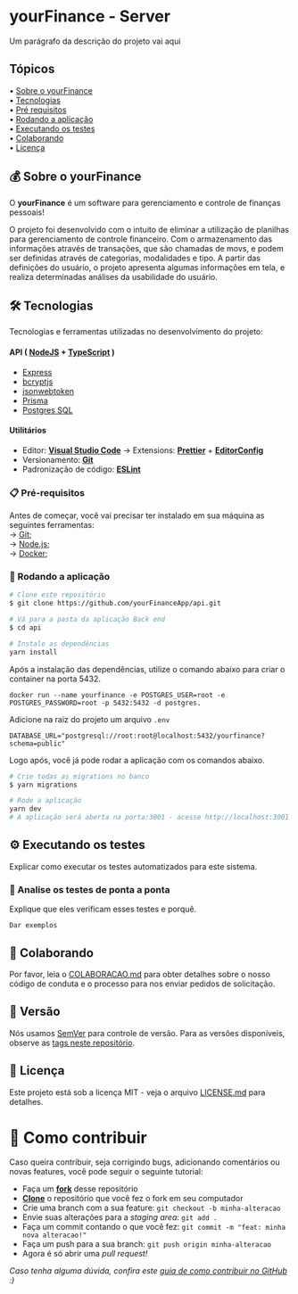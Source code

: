 # yourFinance - Server

Um parágrafo da descrição do projeto vai aqui

## Tópicos

<div>
 • <a href="#-sobre-o-your-finance">Sobre o yourFinance</a> </br>
 • <a href="#-tecnologias">Tecnologias</a> </br>
 • <a href="#-pre-requisitos">Pré requisitos</a> </br>
 • <a href="#-rodando-a-aplicacao">Rodando a aplicação</a> </br>
 • <a href="#-executando-os-testes">Executando os testes</a> </br>
 • <a href="#-colaborando">Colaborando</a> </br>
 • <a href="#user-content--licença">Licença</a></br>
</div>

## 💰 Sobre o yourFinance

O **yourFinance** é um software para gerenciamento e controle de finanças pessoais!

O projeto foi desenvolvido com o intuito de eliminar a utilização de planilhas para gerenciamento de controle financeiro. Com o armazenamento das informações através de transações, que são chamadas de movs, e podem ser definidas através de categorias, modalidades e tipo. A partir das definições do usuário, o projeto apresenta algumas informações em tela, e realiza determinadas análises da usabilidade do usuário.

## 🛠️ Tecnologias

Tecnologias e ferramentas utilizadas no desenvolvimento do projeto:

#### **API** ( [NodeJS](https://nodejs.org/en/) + [TypeScript](https://www.typescriptlang.org/) )

- [Express](https://expressjs.com/pt-br/)
- [bcryptjs](https://www.npmjs.com/package/bcryptjs)
- [jsonwebtoken](https://www.npmjs.com/package/jsonwebtoken)
- [Prisma](https://www.prisma.io/)
- [Postgres SQL](https://www.postgresql.org/)

#### **Utilitários**

- Editor: **[Visual Studio Code](https://code.visualstudio.com/)** → Extensions: **[Prettier](https://prettier.io/)** + **[EditorConfig](https://editorconfig.org/)**
- Versionamento: **[Git](https://git-scm.com)**
- Padronização de código: **[ESLint](https://eslint.org/)**

### 📋 Pré-requisitos

Antes de começar, você vai precisar ter instalado em sua máquina as seguintes ferramentas: <br />
→ [Git](https://git-scm.com);<br />
→ [Node.js](https://nodejs.org/en/);<br />
→ [Docker](https://www.docker.com/); <br />

### 🎲 Rodando a aplicação

```bash
# Clone este repositório
$ git clone https://github.com/yourFinanceApp/api.git

# Vá para a pasta da aplicação Back end
$ cd api

# Instale as dependências
yarn install
```

Após a instalação das dependências, utilize o comando abaixo para criar o container na porta 5432.

```
docker run --name yourfinance -e POSTGRES_USER=root -e POSTGRES_PASSWORD=root -p 5432:5432 -d postgres.
```

Adicione na raiz do projeto um arquivo `.env`

```
DATABASE_URL="postgresql://root:root@localhost:5432/yourfinance?schema=public"
```

Logo após, você já pode rodar a aplicação com os comandos abaixo.

```bash
# Crie todas as migrations no banco
$ yarn migrations

# Rode a aplicação
yarn dev
# A aplicação será aberta na porta:3001 - acesse http://localhost:3001
```

## ⚙️ Executando os testes

Explicar como executar os testes automatizados para este sistema.

### 🔩 Analise os testes de ponta a ponta

Explique que eles verificam esses testes e porquê.

```
Dar exemplos
```

## 💭 Colaborando

Por favor, leia o [COLABORACAO.md](https://gist.github.com/usuario/linkParaInfoSobreContribuicoes) para obter detalhes sobre o nosso código de conduta e o processo para nos enviar pedidos de solicitação.

## 📌 Versão

Nós usamos [SemVer](http://semver.org/) para controle de versão. Para as versões disponíveis, observe as [tags neste repositório](https://github.com/suas/tags/do/projeto).

## 📄 Licença

Este projeto está sob a licença MIT - veja o arquivo [LICENSE.md](https://github.com/yourFinanceApp/api/blob/main/LICENSE) para detalhes.

# 💭 Como contribuir

Caso queira contribuir, seja corrigindo bugs, adicionando comentários ou novas features, você pode seguir o seguinte tutorial:

- Faça um **[fork](https://help.github.com/pt/github/getting-started-with-github/fork-a-repo)** desse repositório
- **[Clone](https://help.github.com/pt/github/creating-cloning-and-archiving-repositories/cloning-a-repository)** o repositório que você fez o fork em seu computador
- Crie uma branch com a sua feature: `git checkout -b minha-alteracao`
- Envie suas alterações para a _staging area_: `git add .`
- Faça um commit contando o que você fez: `git commit -m "feat: minha nova alteracao!"`
- Faça um push para a sua branch: `git push origin minha-alteracao`
- Agora é só abrir uma _pull request!_

_Caso tenha alguma dúvida, confira este [guia de como contribuir no GitHub](https://github.com/firstcontributions/first-contributions/blob/master/translations/README.pt_br.md) :)_
